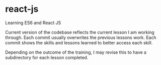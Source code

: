 # react-js

Learning ES6 and React JS 

Current version of the codebase reflects the current lesson I am working through. Each commit usually overwrites the previous lessons work. Each commit shows the skills and lessons learned to better access each skill.

Depending on the outcome of the training, I may revise this to have a subdirectory for each lesson completed.
